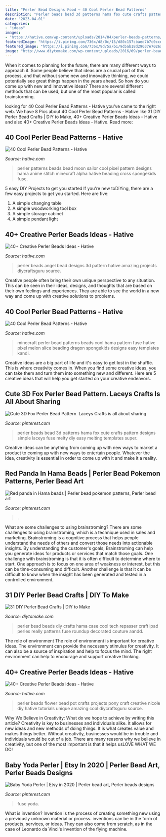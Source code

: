 ```yaml
---
title: "Perler Bead Designs Food ~ 40 Cool Perler Bead Patterns"
description: "Perler beads bead 3d patterns hama fox cute crafts pattern designs simple laceys fuse melty diy easy melting templates super"
date: "2023-04-01"
categories:
- "ideas"
images:
- "https://hative.com/wp-content/uploads/2014/04/perler-beads-patterns/29-minecraft-melon-slice.png"
featuredImage: "https://i.pinimg.com/736x/d8/0c/15/d80c157cbaed7b7c0cce0c5376b80f80.jpg"
featured_image: "https://i.pinimg.com/736x/9d/5a/b1/9d5ab18d29037e7026a908201a722469--perler-beads-manik.jpg"
image: "http://www.diytomake.com/wp-content/uploads/2016/09/perler-bead-tech-case.jpg"
---
```



When it comes to planning for the future, there are many different ways to approach it. Some people believe that ideas are a crucial part of this process, and that without some new and innovative thinking, we could potentially see great things happen in the years ahead. So how do you come up with new and innovative ideas? There are several different methods that can be used, but one of the most popular is called brainstorming.

	

		
looking for 40 Cool Perler Bead Patterns - Hative you've came to the right web. We have 8 Pics about 40 Cool Perler Bead Patterns - Hative like 31 DIY Perler Bead Crafts | DIY to Make, 40+ Creative Perler Beads Ideas - Hative and also 40+ Creative Perler Beads Ideas - Hative. Read more:
		
    
## 40 Cool Perler Bead Patterns - Hative

<img loading=lazy src="https://hative.com/wp-content/uploads/2014/04/perler-beads-patterns/11-sailor-moon-patterns.jpg" onerror="this.onerror=null;this.src='https://tse1.mm.bing.net/th?id=OIP.FNrDuGzWVo3lq20tlt4bdgHaIn&amp;pid=15.1';" alt="40 Cool Perler Bead Patterns - Hative">

_Source: hative.com_

>perler patterns beads bead moon sailor cool pixel pattern designs hama anime stitch minecraft alpha hative beading cross spongekids fuse. 

	

5 easy DIY Projects to get you started
If you're new toDIYing, there are a few easy projects to get you started. Here are five: 
1. A simple changing table 
2. A simple woodworking tool box 
3. A simple storage cabinet 
4. A simple pendant light 

    
## 40+ Creative Perler Beads Ideas - Hative

<img loading=lazy src="https://hative.com/wp-content/uploads/2014/04/perler-beads-ideas/40-angel-perler-beads.jpg" onerror="this.onerror=null;this.src='https://tse4.mm.bing.net/th?id=OIP.1p0xJDkgMRz-Pqb1iiiPZAHaFA&amp;pid=15.1';" alt="40+ Creative Perler Beads Ideas - Hative">

_Source: hative.com_

>perler beads angel bead designs 3d pattern hative amazing projects diycraftsguru source. 

	

Creative people often bring their own unique perspective to any situation. This can be seen in their ideas, designs, and thoughts that are based on their own feelings and experiences. They are able to see the world in a new way and come up with creative solutions to problems.

    
## 40 Cool Perler Bead Patterns - Hative

<img loading=lazy src="https://hative.com/wp-content/uploads/2014/04/perler-beads-patterns/29-minecraft-melon-slice.png" onerror="this.onerror=null;this.src='https://tse3.mm.bing.net/th?id=OIP.y3HtCiOkUi_uRRfoeYunfwHaF0&amp;pid=15.1';" alt="40 Cool Perler Bead Patterns - Hative">

_Source: hative.com_

>minecraft perler bead patterns beads cool hama pattern fuse hative pixel melon slice beading dragon spongekids designs easy templates kandi. 

	

Creative ideas are a big part of life and it's easy to get lost in the shuffle. This is where creativity comes in. When you find some creative ideas, you can take them and turn them into something new and different. Here are 5 creative ideas that will help you get started on your creative endeavors.

    
## Cute 3D Fox Perler Bead Pattern. Laceys Crafts Is All About Sharing

<img loading=lazy src="https://i.pinimg.com/736x/9d/5a/b1/9d5ab18d29037e7026a908201a722469--perler-beads-manik.jpg" onerror="this.onerror=null;this.src='https://tse2.mm.bing.net/th?id=OIP.mCakFuKheq9vcqNUJq_tawHaFj&amp;pid=15.1';" alt="Cute 3D Fox Perler Bead Pattern. Laceys Crafts is all about sharing">

_Source: pinterest.com_

>perler beads bead 3d patterns hama fox cute crafts pattern designs simple laceys fuse melty diy easy melting templates super. 

	

Creative ideas can be anything from coming up with new ways to market a product to coming up with new ways to entertain people. Whatever the idea, creativity is essential in order to come up with it and make it a reality.

    
## Red Panda In Hama Beads | Perler Bead Pokemon Patterns, Perler Bead Art

<img loading=lazy src="https://i.pinimg.com/736x/d1/b6/64/d1b664ed2dc6486b38e58ab60abf7ebc.jpg" onerror="this.onerror=null;this.src='https://tse1.mm.bing.net/th?id=OIP.gc8MlyfCDIbX9qd2Lp2CcwHaHa&amp;pid=15.1';" alt="Red panda in Hama beads | Perler bead pokemon patterns, Perler bead art">

_Source: pinterest.com_

>. 

	

What are some challenges to using brainstroming?
There are some challenges to using brainstroming, which is a technique used in sales and marketing. Brainstroming is a cognitive process that helps people understand the needs of others and convert those needs into actionable insights. By understanding the customer's goals, Brainstroming can help you generate ideas for products or services that match those goals.
One challenge with brainstroming is that it is often difficult to determine where to start. One approach is to focus on one area of weakness or interest, but this can be time-consuming and difficult. Another challenge is that it can be difficult to know when the insight has been generated and tested in a controlled environment.

    
## 31 DIY Perler Bead Crafts | DIY To Make

<img loading=lazy src="http://www.diytomake.com/wp-content/uploads/2016/09/perler-bead-tech-case.jpg" onerror="this.onerror=null;this.src='https://tse4.mm.bing.net/th?id=OIP.uDr0M2xQtNn_B5tMJLyZ8wHaLH&amp;pid=15.1';" alt="31 DIY Perler Bead Crafts | DIY to Make">

_Source: diytomake.com_

>perler bead beads diy crafts hama case cool tech repasser craft ipad perles really patterns fuse roundup decorated couture aandd. 

	

The role of environment
The role of environment is important for creative ideas. The environment can provide the necessary stimulus for creativity. It can also be a source of inspiration and help to focus the mind. The right environment can help to encourage and support creative thinking.

    
## 40+ Creative Perler Beads Ideas - Hative

<img loading=lazy src="https://hative.com/wp-content/uploads/2014/04/perler-beads-ideas/17-flower-pot-perler-beads.jpg" onerror="this.onerror=null;this.src='https://tse1.mm.bing.net/th?id=OIP.PpKHyO12P_RtQSamgMURVQHaMX&amp;pid=15.1';" alt="40+ Creative Perler Beads Ideas - Hative">

_Source: hative.com_

>perler beads flower bead pot crafts projects pony craft creative nicole diy hative tutorials unique amazing cool diycraftsguru source. 

	

Why We Believe in Creativity: What do we hope to achieve by writing this article?
Creativity is key to businesses and individuals alike. It allows for new ideas and new methods of doing things. It is what creates value and makes things better. Without creativity, businesses would be in trouble and individuals would be out of a job. There are many reasons why we believe in creativity, but one of the most important is that it helps usLOVE WHAT WE DO!

    
## Baby Yoda Perler | Etsy In 2020 | Perler Bead Art, Perler Beads Designs

<img loading=lazy src="https://i.pinimg.com/736x/d8/0c/15/d80c157cbaed7b7c0cce0c5376b80f80.jpg" onerror="this.onerror=null;this.src='https://tse1.mm.bing.net/th?id=OIP.BlBUujwsVf2KJxCFYhM8aAHaJ3&amp;pid=15.1';" alt="Baby Yoda Perler | Etsy in 2020 | Perler bead art, Perler beads designs">

_Source: pinterest.com_

>fuse yoda. 

	

What is invention?
Invention is the process of creating something new using a previously unknown material or process. inventions can be in the form of products, services, or ideas. They can also come from scratch, as in the case of Leonardo da Vinci's invention of the flying machine.

